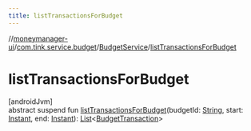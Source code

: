```yaml
---
title: listTransactionsForBudget
---
```

//[moneymanager-ui](../../../index.html)/[com.tink.service.budget](../index.html)/[BudgetService](index.html)/[listTransactionsForBudget](list-transactions-for-budget.html)



# listTransactionsForBudget



[androidJvm]\
abstract suspend fun [listTransactionsForBudget](list-transactions-for-budget.html)(budgetId: [String](https://kotlinlang.org/api/latest/jvm/stdlib/kotlin/-string/index.html), start: [Instant](https://developer.android.com/reference/kotlin/java/time/Instant.html), end: [Instant](https://developer.android.com/reference/kotlin/java/time/Instant.html)): [List](https://kotlinlang.org/api/latest/jvm/stdlib/kotlin.collections/-list/index.html)&lt;[BudgetTransaction](../../com.tink.model.budget/index.html#-1403204114%2FClasslikes%2F1000845458)&gt;




